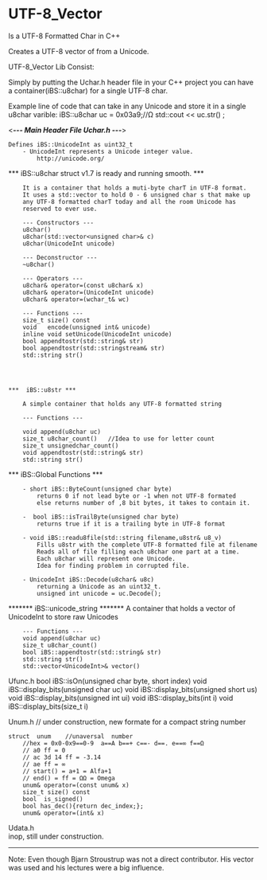 # UTF-8_Vector

Is a UTF-8 Formatted Char in C++

Creates a UTF-8 vector of <unsigned char> from a Unicode.

UTF-8_Vector Lib Consist:

Simply by putting the Uchar.h header file in your C++ project you can have a 
container(iBS::u8char) for a single UTF-8 char.

Example line of code that can take in any Unicode
and store it in a single u8char varible:
iBS::u8char uc = 0x03a9;//Ω 
std::cout << uc.str() ;

<***--- Main Header File Uchar.h ---***>

    Defines iBS::UnicodeInt as uint32_t
        - UnicodeInt represents a Unicode integer value.
            http://unicode.org/

*** iBS::u8char struct v1.7 is ready and running smooth. ***

        It is a container that holds a muti-byte charT in UTF-8 format.
        It uses a std::vector to hold 0 - 6 unsigned char s that make up
        any UTF-8 formatted charT today and all the room Unicode has 
        reserved to ever use. 

        --- Constructors ---
        u8char()
        u8char(std::vector<unsigned char>& c)
        u8char(UnicodeInt unicode)

        --- Deconstructor ---
        ~u8char()

        --- Operators ---
        u8char& operator=(const u8char& x)
        u8char& operator=(UnicodeInt unicode)
        u8char& operator=(wchar_t& wc)

        --- Functions ---
        size_t size() const 
        void   encode(unsigned int& unicode) 
        inline void setUnicode(UnicodeInt unicode)
        bool appendtostr(std::string& str)
        bool appendtostr(std::stringstream& str)
        std::string str()
        



    ***  iBS::u8str ***

        A simple container that holds any UTF-8 formatted string 

        --- Functions ---

        void append(u8char uc)
        size_t u8char_count()   //Idea to use for letter count
        size_t unsignedchar_count()
        void appendtostr(std::string& str)
        std::string str()

        
   *** iBS::Global Functions ***

        - short iBS::ByteCount(unsigned char byte) 
            returns 0 if not lead byte or -1 when not UTF-8 formated 
            else returns number of ,8 bit bytes, it takes to contain it. 

        -  bool iBS::isTrailByte(unsigned char byte) 
            returns true if it is a trailing byte in UTF-8 format   

        - void iBS::readu8file(std::string filename,u8str& u8_v)
            Fills u8str with the complete UTF-8 formatted file at filename
            Reads all of file filling each u8char one part at a time.
            Each u8char will represent one Unicode.
            Idea for finding problem in corrupted file. 
            
        - UnicodeInt iBS::Decode(u8char& u8c) 
            returning a Unicode as an uint32_t.
            unsigned int unicode = uc.Decode();   

   ******* iBS::unicode_string *******
        A container that holds a vector of UnicodeInt to store raw Unicodes

        --- Functions ---
        void append(u8char uc)
        size_t u8char_count()
        bool iBS::appendtostr(std::string& str)
        std::string str()
        std::vector<UnicodeInt>& vector()



Ufunc.h 
    bool iBS::isOn(unsigned char byte, short index)
    void iBS::display_bits(unsigned char uc)
    void iBS::display_bits(unsigned short us)
    void iBS::display_bits(unsigned int ui)
    void iBS::display_bits(int i)
    void iBS::display_bits(size_t i)

Unum.h      // under construction, new formate for a compact string number 
    
    struct  unum    //unaversal  number
        //hex = 0x0-0x9==0-9  a==A b==+ c==- d==. e==∞ f==Ω
        // a0 ff = 0
        // ac 3d 14 ff = -3.14
        // ae ff = ∞ 
        // start() = a+1 = Alfa+1
        // end() = ff = ΩΩ = Omega
        unum& operator=(const unum& x)
        size_t size() const 
        bool  is_signed()
        bool has_dec(){return dec_index;};   
        unum& operator=(int& x)

Udata.h  
    inop, still under construction.

---------------------------------------------------------------------------------------------

Note: Even though Bjarn Stroustrup was not a direct contributor.  His vector was used and his lectures were a big influence.

